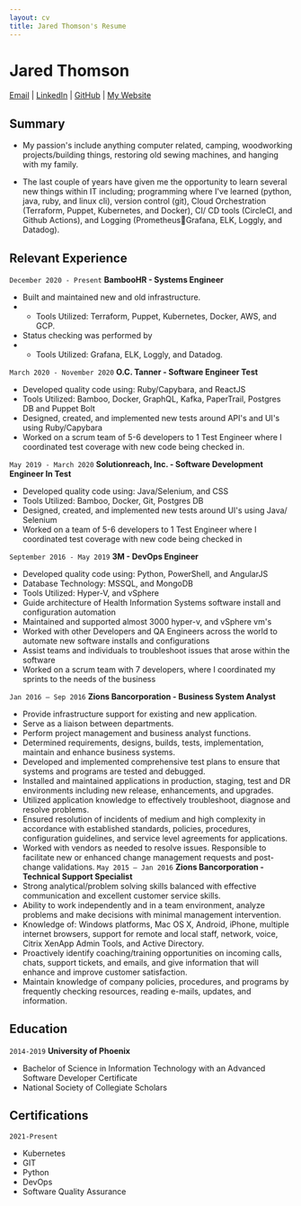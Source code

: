 ```yaml
---
layout: cv
title: Jared Thomson's Resume
---
```

# __Jared Thomson__

<div id="webaddress">
<a href="jaredt37@gmail.com">Email</a>
| <a href="https://www.linkedin.com/in/jaredthomson1987/">LinkedIn</a>
| <a href="https://github.com/jaredt87">GitHub</a>
| <a href="https://ammonnelson.glitch.me">My Website</a>
</div>

## Summary
- My passion's include anything computer related, camping,
woodworking projects/building things, restoring old sewing machines,
and hanging with my family.

- The last couple of years have given me the opportunity to learn
several new things within IT including; programming where I've
learned (python, java, ruby, and linux cli), version control (git), Cloud
Orchestration (Terraform, Puppet, Kubernetes, and Docker), CI/
CD tools (CircleCI, and Github Actions), and Logging (PrometheusGrafana, ELK, Loggly, and Datadog).


## Relevant Experience
`December 2020 - Present`
__BambooHR - Systems Engineer__
- Built and maintained new and old infrastructure.
- - Tools Utilized: Terraform, Puppet, Kubernetes, Docker, AWS, and GCP.
- Status checking was performed by
- - Tools Utilized: Grafana, ELK, Loggly, and Datadog.


`March 2020 - November 2020`
__O.C. Tanner - Software Engineer Test__
- Developed quality code using: Ruby/Capybara, and ReactJS
- Tools Utilized: Bamboo, Docker, GraphQL, Kafka, PaperTrail, Postgres DB
and Puppet Bolt
- Designed, created, and implemented new tests around API's and UI's using
Ruby/Capybara
- Worked on a scrum team of 5-6 developers to 1 Test Engineer where I
coordinated test coverage with new code being checked in.

`May 2019 - March 2020`
__Solutionreach, Inc. - Software Development Engineer In Test__
- Developed quality code using: Java/Selenium, and CSS
- Tools Utilized: Bamboo, Docker, Git, Postgres DB
- Designed, created, and implemented new tests around UI's using Java/
Selenium
- Worked on a team of 5-6 developers to 1 Test Engineer where I coordinated
test coverage with new code being checked in

`September 2016 - May 2019`
__3M - DevOps Engineer__
- Developed quality code using: Python, PowerShell, and AngularJS
- Database Technology: MSSQL, and MongoDB
- Tools Utilized: Hyper-V, and vSphere
- Guide architecture of Health Information Systems software install and
configuration automation
- Maintained and supported almost 3000 hyper-v, and vSphere vm's
- Worked with other Developers and QA Engineers across the world to
automate new software installs and configurations
- Assist teams and individuals to troubleshoot issues that arose within the
software
- Worked on a scrum team with 7 developers, where I coordinated my sprints
to the needs of the business

`Jan 2016 – Sep 2016`
__Zions Bancorporation - Business System Analyst__
- Provide infrastructure support for existing and new application.
- Serve as a liaison between departments.
- Perform project management and business analyst functions.
- Determined requirements, designs, builds, tests, implementation, maintain and enhance business
systems.
- Developed and implemented comprehensive test plans to ensure that systems and programs are tested
and debugged.
- Installed and maintained applications in production, staging, test and DR environments including
new release, enhancements, and upgrades.
- Utilized application knowledge to effectively troubleshoot, diagnose and resolve problems.
- Ensured resolution of incidents of medium and high complexity in accordance with established
standards, policies, procedures, configuration guidelines, and service level agreements for applications.
- Worked with vendors as needed to resolve issues. Responsible to facilitate new or enhanced change
management requests and post-change validations.
`May 2015 – Jan 2016`
__Zions Bancorporation - Technical Support Specialist__
- Strong analytical/problem solving skills balanced with effective communication and excellent
customer service skills.
- Ability to work independently and in a team environment, analyze problems and make decisions with
minimal management intervention.
- Knowledge of: Windows platforms, Mac OS X, Android, iPhone, multiple internet browsers, support for
remote and local staff, network, voice, Citrix XenApp Admin Tools, and Active Directory.
- Proactively identify coaching/training opportunities on incoming calls, chats, support tickets, and emails,
and give information that will enhance and improve customer satisfaction.
- Maintain knowledge of company policies, procedures, and programs by frequently checking
resources, reading e-mails, updates, and information.

## Education
`2014-2019`
__University of Phoenix__
- Bachelor of Science in Information Technology with an Advanced Software Developer Certificate
- National Society of Collegiate Scholars

## Certifications
`2021-Present`
- Kubernetes
- GIT
- Python
- DevOps
- Software Quality Assurance

<!-- ### Footer
